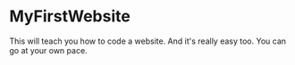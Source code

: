 # MyFirstWebsite
This will teach you how to code a website.
And it's really easy too.
You can go at your own pace.
